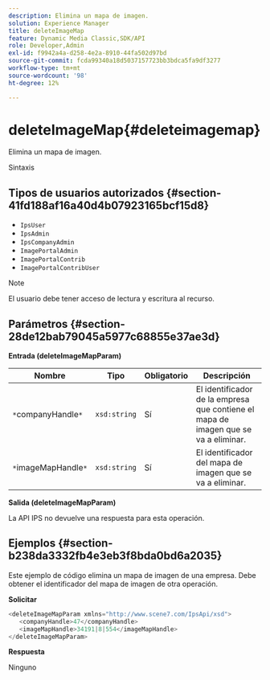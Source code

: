 ```yaml
---
description: Elimina un mapa de imagen.
solution: Experience Manager
title: deleteImageMap
feature: Dynamic Media Classic,SDK/API
role: Developer,Admin
exl-id: f9942a4a-d258-4e2a-8910-44fa502d97bd
source-git-commit: fcda99340a18d5037157723bb3bdca5fa9df3277
workflow-type: tm+mt
source-wordcount: '98'
ht-degree: 12%

---
```


# deleteImageMap{#deleteimagemap}

Elimina un mapa de imagen.

Sintaxis

## Tipos de usuarios autorizados {#section-41fd188af16a40d4b07923165bcf15d8}

* `IpsUser`
* `IpsAdmin`
* `IpsCompanyAdmin`
* `ImagePortalAdmin`
* `ImagePortalContrib`
* `ImagePortalContribUser`

>[!NOTE]
>
>El usuario debe tener acceso de lectura y escritura al recurso.

## Parámetros {#section-28de12bab79045a5977c68855e37ae3d}

**Entrada (deleteImageMapParam)**

| Nombre | Tipo | Obligatorio | Descripción |
|---|---|---|---|
| `*`companyHandle`*` | `xsd:string` | Sí | El identificador de la empresa que contiene el mapa de imagen que se va a eliminar. |
| `*`imageMapHandle`*` | `xsd:string` | Sí | El identificador del mapa de imagen que se va a eliminar. |

**Salida (deleteImageMapParam)**

La API IPS no devuelve una respuesta para esta operación.

## Ejemplos {#section-b238da3332fb4e3eb3f8bda0bd6a2035}

Este ejemplo de código elimina un mapa de imagen de una empresa. Debe obtener el identificador del mapa de imagen de otra operación.

**Solicitar**

```java
<deleteImageMapParam xmlns="http://www.scene7.com/IpsApi/xsd">
   <companyHandle>47</companyHandle>
   <imageMapHandle>34191|8|554</imageMapHandle>
</deleteImageMapParam>
```

**Respuesta**

Ninguno
